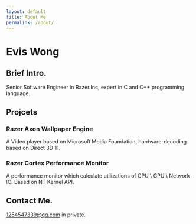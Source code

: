 ```yaml
---
layout: default
title: About Me
permalink: /about/
---
```


# Evis Wong
## Brief Intro.
Senior Software Engineer in Razer.Inc, expert in C and C++ programming language. 

## Projcets
### Razer Axon Wallpaper Engine
A Video player based on Microsoft Media Foundation, hardware-decoding based on Direct 3D 11.

### Razer Cortex Performance Monitor
A performance monitor which calculate utilizations of CPU \ GPU \ Network IO. Based on NT Kernel API.

## Contact Me.
1254547339@qq.com in private.

